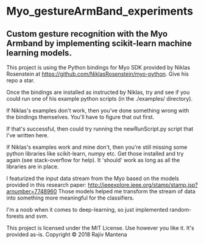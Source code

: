 # Myo_gestureArmBand_experiments

## Custom gesture recognition with the Myo Armband by implementing scikit-learn machine learning models. 

This project is using the Python bindings for Myo SDK provided by Niklas Rosenstein at https://github.com/NiklasRosenstein/myo-python. Give his repo a star. 

Once the bindings are installed as instructed by Niklas, try and see if you could run one of his example python scripts (in the ./examples/ directory).

If Niklas's examples don't work, then you've done something wrong with the bindings themselves. You'll have to figure that out first. 

If that's successful, then could try running the newRunScript.py script that I've written here. 

If Niklas's examples work and mine don't, then you're still missing some python libraries like scikit-learn, numpy etc. Get those installed and try again (see stack-overflow for help). It 'should' work as long as all the libraries are in place. 

I featurized the input data stream from the Myo based on the models provided in this research paper: http://ieeexplore.ieee.org/stamp/stamp.jsp?arnumber=7748960
Those models helped me transform the stream of data into something more meaningful for the classifiers.

I'm a noob when it comes to deep-learning, so just implemented random-forests and svm.

This project is licensed under the MIT License. 
Use however you like it. It's provided as-is.
Copyright © 2018 Rajiv Mantena
